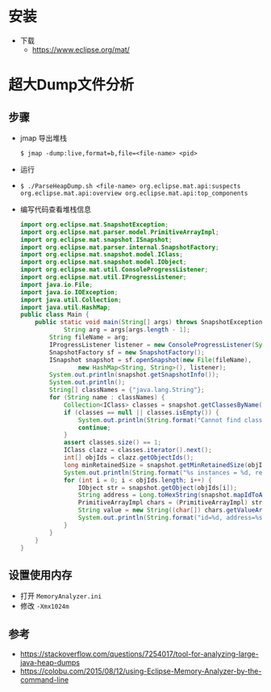 # 安装

- 下载
  - https://www.eclipse.org/mat/

# 超大Dump文件分析

## 步骤

- jmap 导出堆栈

  ```shell
  $ jmap -dump:live,format=b,file=<file-name> <pid>
  ```

- 运行

- ```shell
  $ ./ParseHeapDump.sh <file-name> org.eclipse.mat.api:suspects org.eclipse.mat.api:overview org.eclipse.mat.api:top_components
  ```

- 编写代码查看堆栈信息

  ```java
  import org.eclipse.mat.SnapshotException;
  import org.eclipse.mat.parser.model.PrimitiveArrayImpl;
  import org.eclipse.mat.snapshot.ISnapshot;
  import org.eclipse.mat.parser.internal.SnapshotFactory;
  import org.eclipse.mat.snapshot.model.IClass;
  import org.eclipse.mat.snapshot.model.IObject;
  import org.eclipse.mat.util.ConsoleProgressListener;
  import org.eclipse.mat.util.IProgressListener;
  import java.io.File;
  import java.io.IOException;
  import java.util.Collection;
  import java.util.HashMap;
  public class Main {
      public static void main(String[] args) throws SnapshotException, IOException {
              String arg = args[args.length - 1];
          String fileName = arg;
          IProgressListener listener = new ConsoleProgressListener(System.out);
          SnapshotFactory sf = new SnapshotFactory();
          ISnapshot snapshot = sf.openSnapshot(new File(fileName),
                  new HashMap<String, String>(), listener);
          System.out.println(snapshot.getSnapshotInfo());
          System.out.println();
          String[] classNames = {"java.lang.String"};
          for (String name : classNames) {
              Collection<IClass> classes = snapshot.getClassesByName(name, false);
              if (classes == null || classes.isEmpty()) {
                  System.out.println(String.format("Cannot find class %s in heap dump", name));
                  continue;
              }
              assert classes.size() == 1;
              IClass clazz = classes.iterator().next();
              int[] objIds = clazz.getObjectIds();
              long minRetainedSize = snapshot.getMinRetainedSize(objIds, listener);
              System.out.println(String.format("%s instances = %d, retained size >= %d", clazz.getName(), objIds.length, minRetainedSize));
              for (int i = 0; i < objIds.length; i++) {
                  IObject str = snapshot.getObject(objIds[i]);
                  String address = Long.toHexString(snapshot.mapIdToAddress(objIds[i]));
                  PrimitiveArrayImpl chars = (PrimitiveArrayImpl) str.resolveValue("value");
                  String value = new String((char[]) chars.getValueArray());
                  System.out.println(String.format("id=%d, address=%s, value=%s", objIds[i], address, value));
              }
          }
      }
  }
  ```

## 设置使用内存

- 打开 `MemoryAnalyzer.ini`
- 修改 `-Xmx1024m`

## 参考

- https://stackoverflow.com/questions/7254017/tool-for-analyzing-large-java-heap-dumps
- https://colobu.com/2015/08/12/using-Eclipse-Memory-Analyzer-by-the-command-line